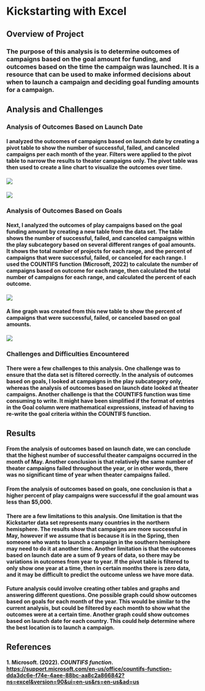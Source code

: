 # Kickstarting with Excel

## Overview of Project

### The purpose of this analysis is to determine outcomes of campaigns based on the goal amount for funding, and outcomes based on the time the campaign was launched. It is a resource that can be used to make informed decisions about when to launch a campaign and deciding goal funding amounts for a campaign.


## Analysis and Challenges

### Analysis of Outcomes Based on Launch Date

#### I analyzed the outcomes of campaigns based on launch date by creating a pivot table to show the number of successful, failed, and canceled campaigns per each month of the year. Filters were applied to the pivot table to narrow the results to theater campaigns only. The pivot table was then used to create a line chart to visualize the outcomes over time. 

#### ![](Outcomes_by_Launch_Date_PivotTable.png)
#### ![](Theater_Outcomes_vs_Launch.png)

### Analysis of Outcomes Based on Goals

#### Next, I analyzed the outcomes of play campaigns based on the goal funding amount by creating a new table from the data set. The table shows the number of successful, failed, and canceled campaigns within the play subcategory based on several different ranges of goal amounts. It shows the total number of projects for each range, and the percent of campaigns that were successful, failed, or canceled for each range. I used the COUNTIFS function (Microsoft, 2022) to calculate the number of campaigns based on outcome for each range, then calculated the total number of campaigns for each range, and calculated the percent of each outcome. 

#### ![](Outcomes_Based_on_Goals.png)

#### A line graph was created from this new table to show the percent of campaigns that were successful, failed, or canceled based on goal amounts.

#### ![](Outcomes_vs_Goal.png)

### Challenges and Difficulties Encountered

#### There were a few challenges to this analysis. One challenge was to ensure that the data set is filtered correctly. In the analysis of outcomes based on goals, I looked at campaigns in the play subcategory only, whereas the analysis of outcomes based on launch date looked at theater campaigns. Another challenge is that the COUNTIFS function was time consuming to write. It might have been simplified if the format of entries in the Goal column were mathematical expressions, instead of having to re-write the goal criteria within the COUNTIFS function.


## Results

#### From the analysis of outcomes based on launch date, we can conclude that the highest number of successful theater campaigns occurred in the month of May. Another conclusion is that relatively the same number of theater campaigns failed throughout the year, or in other words, there was no significant time of year when theater campaigns failed.

#### From the analysis of outcomes based on goals, one conclusion is that a higher percent of play campaigns were successful if the goal amount was less than $5,000. 

#### There are a few limitations to this analysis. One limitation is that the Kickstarter data set represents many countries in the northern hemisphere. The results show that campaigns are more successful in May, however if we assume that is because it is in the Spring, then someone who wants to launch a campaign in the southern hemisphere may need to do it at another time. Another limitation is that the outcomes based on launch date are a sum of 9 years of data, so there may be variations in outcomes from year to year. If the pivot table is filtered to only show one year at a time, then in certain months there is zero data, and it may be difficult to predict the outcome unless we have more data.

#### Future analysis could involve creating other tables and graphs and answering different questions. One possible graph could show outcomes based on goals for each month of the year. This would be similar to the current analysis, but could be filtered by each month to show what the outcomes were at a certain time. Another graph could show outcomes based on launch date for each country. This could help determine where the best location is to launch a campaign. 


## References

#### 1. Microsoft. (2022). *COUNTIFS function*. https://support.microsoft.com/en-us/office/countifs-function-dda3dc6e-f74e-4aee-88bc-aa8c2a866842?ns=excel&version=90&ui=en-us&rs=en-us&ad=us

